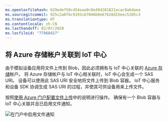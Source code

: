 ```yaml
---
ms.openlocfilehash: 629edef50cd54eaa0c0e494281821acac9a6daea
ms.sourcegitcommit: 925c2a0f6c9193c67046b0e67628d15eec5205c3
ms.translationtype: HT
ms.contentlocale: zh-CN
ms.lasthandoff: 02/07/2020
ms.locfileid: "77068427"
---
```

## <a name="associate-an-azure-storage-account-to-iot-hub"></a>将 Azure 存储帐户关联到 IoT 中心

由于模拟设备应用将文件上传到 Blob，因此必须拥有与 IoT 中心关联的 [Azure 存储](../articles/storage/common/storage-account-create.md)帐户。 将 Azure 存储帐户与 IoT 中心相关联时，IoT 中心会生成一个 SAS URI。 设备可以使用此 SAS URI 安全地将文件上传到 Blob 容器。 IoT 中心服务和设备 SDK 协调生成 SAS URI 的过程，并使其可供设备用来上传文件。

按照[使用 Azure 门户配置文件上传](../articles/iot-hub/iot-hub-configure-file-upload.md)中的说明进行操作。 确保有一个 Blob 容器与 IoT 中心关联并且已启用文件通知。

![在门户中启用文件通知](./media/iot-hub-associate-storage/file-notifications-vs2019.png)
